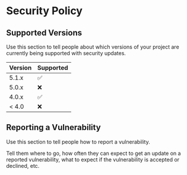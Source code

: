 # Security Policy

## Supported Versions

Use this section to tell people about which versions of your project are
currently being supported with security updates.

| Version  | Supported          |
| -------- | ------------------ |
| 5.1.x    | :white_check_mark: |
| 5.0.x    | :x:                |
| 4.0.x    | :white_check_mark: |
| &lt; 4.0 | :x:                |

## Reporting a Vulnerability

Use this section to tell people how to report a vulnerability.

Tell them where to go, how often they can expect to get an update on a
reported vulnerability, what to expect if the vulnerability is accepted or
declined, etc.
